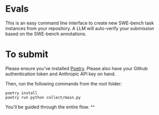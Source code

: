 # Evals

This is an easy command line interface to create new SWE-bench task instances from your repository. A LLM will auto-verify your submission based on the SWE-bench annotations.

# To submit

Please ensure you've installed [Poetry](https://python-poetry.org/docs/#installation). Please also have your Github authentication token and Anthropic API key on hand. 

Then, run the following commands from the root folder:

```
poetry install
poetry run python collect/main.py
```

You'll be guided through the entire flow. ^^ 
